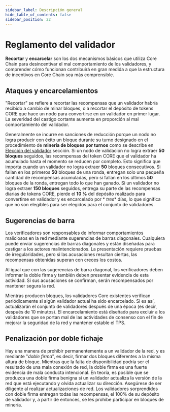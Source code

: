 ```yaml
---
sidebar_label: Descripción general
hide_table_of_contents: false
sidebar_position: 22
---
```


# Reglamento del validador

**Recortar** y **encarcelar** son los dos mecanismos básicos que utiliza Core Chain para desincentivar el mal comportamiento de los validadores, y comprender cómo funcionan contribuirá en gran medida a que la estructura de incentivos en Core Chain sea más comprensible.

## Ataques y encarcelamientos

"Recortar" se refiere a recortar las recompensas que un validador habría recibido a cambio de minar bloques, o a recortar el depósito de tokens CORE que hace un nodo para convertirse en un validador en primer lugar. La severidad del castigo cortante aumenta en proporción al mal comportamiento del validador.

Generalmente se incurre en sanciones de reducción porque un nodo no logra producir con éxito un bloque durante su turno designado en el procedimiento de **minería de bloques por turnos** como se describe en [Elección del validador](/i18n/es/docusaurus-plugin-content-docs/current/Node/validator/validator-election.md) sección. Si un nodo de validación no logra extraer **50 bloques** seguidos, las recompensas del token CORE que el validador ha acumulado hasta el momento se reducen por completo. Esto significa que importa cuando un validador no logra extraer **50** bloques consecutivos. Si fallan en los primeros **50** bloques de una ronda, entregan solo una pequeña cantidad de recompensas acumuladas, pero si fallan en los últimos **50** bloques de la ronda, entregan todo lo que han ganado. Si un validador no logra extraer **150 bloques** seguidos, entrega su parte de las recompensas diarias de tokens CORE, pierde el **10 %** del depósito realizado para convertirse en validador y es encarcelado por \* _tres_\* días, lo que significa que no son elegibles para ser elegidos para el conjunto de validadores.

## Sugerencias de barra

Los verificadores son responsables de informar comportamientos maliciosos en la red mediante sugerencias de barras diagonales. Cualquiera puede enviar sugerencias de barras diagonales y están diseñadas para castigar a los actores malintencionados. La presentación requiere pruebas de irregularidades, pero si las acusaciones resultan ciertas, las recompensas obtenidas superan con creces los costos.

Al igual que con las sugerencias de barra diagonal, los verificadores deben informar la doble firma y también deben presentar evidencia de esta actividad. Si sus acusaciones se confirman, serán recompensados ​​por mantener segura la red.

Mientras producen bloques, los validadores Core existentes verifican periódicamente si algún validador actual ha sido encarcelado. Si es así, actualizarán el conjunto de validadores después de una época (es decir, después de 10 minutos). El encarcelamiento está diseñado para excluir a los validadores que se portan mal de las actividades de consenso con el fin de mejorar la seguridad de la red y mantener estable el TPS.

## Penalización por doble fichaje

Hay una manera de prohibir permanentemente a un validador de la red, y es mediante "_doble firma_", es decir, firmar dos bloques diferentes a la misma altura de bloque. Mientras que la falta de disponibilidad podría ser el resultado de una mala conexión de red, la doble firma es una fuerte evidencia de mala conducta intencional. En teoría, es posible que se produzca una doble firma benigna si un validador actualiza la versión de la red que está ejecutando y olvida actualizar su dirección. Asegúrese de ser diligente al realizar actualizaciones de red. Los validadores sorprendidos con doble firma entregan todas las recompensas, el 100% de su depósito de validador y, a partir de entonces, se les prohíbe participar en bloques de minería.
